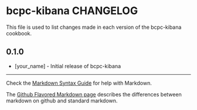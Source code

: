 bcpc-kibana CHANGELOG
=====================

This file is used to list changes made in each version of the bcpc-kibana cookbook.

0.1.0
-----
- [your_name] - Initial release of bcpc-kibana

- - -
Check the [Markdown Syntax Guide](http://daringfireball.net/projects/markdown/syntax) for help with Markdown.

The [Github Flavored Markdown page](http://github.github.com/github-flavored-markdown/) describes the differences between markdown on github and standard markdown.
